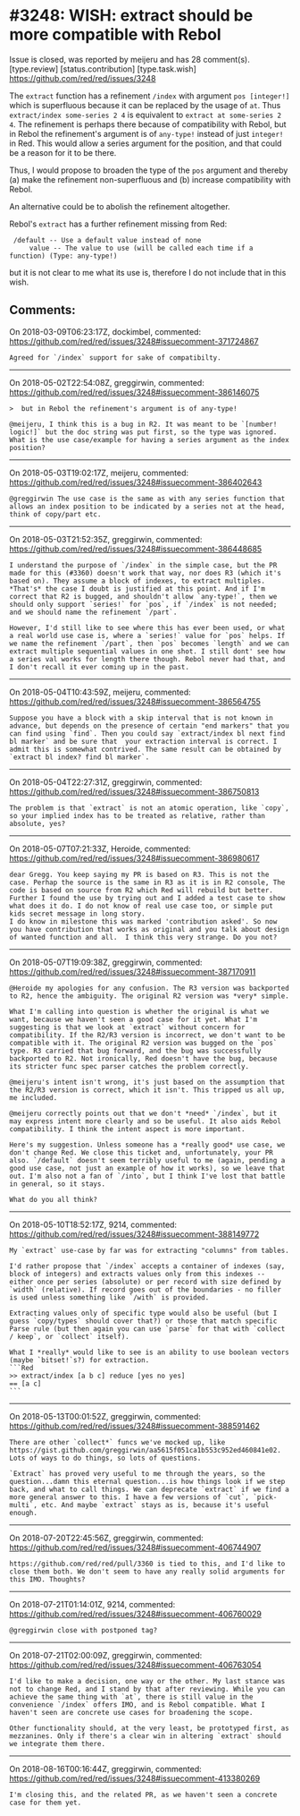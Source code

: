 
#3248: WISH: extract should be more compatible with Rebol
================================================================================
Issue is closed, was reported by meijeru and has 28 comment(s).
[type.review] [status.contribution] [type.task.wish]
<https://github.com/red/red/issues/3248>

The `extract` function has a refinement `/index` with argument `pos [integer!]` which is superfluous because it can be replaced by the usage of `at`. Thus `extract/index some-series 2 4` is equivalent to `extract at some-series 2 4`. The refinement is perhaps there because of compatibility with Rebol, but in Rebol the refinement's argument is of `any-type!` instead of just `integer!` in Red. This would allow a series argument for the position, and that could be a reason for it to be there.

Thus, I would propose to broaden the type of the `pos` argument and thereby (a) make the refinement non-superfluous and (b) increase compatibility with Rebol.

An alternative could be to abolish the refinement altogether.

Rebol's `extract` has a further refinement missing from Red:

     /default -- Use a default value instead of none
         value -- The value to use (will be called each time if a function) (Type: any-type!)

but it is not clear to me what its use is, therefore I do not include that in this wish.



Comments:
--------------------------------------------------------------------------------

On 2018-03-09T06:23:17Z, dockimbel, commented:
<https://github.com/red/red/issues/3248#issuecomment-371724867>

    Agreed for `/index` support for sake of compatibilty.

--------------------------------------------------------------------------------

On 2018-05-02T22:54:08Z, greggirwin, commented:
<https://github.com/red/red/issues/3248#issuecomment-386146075>

    >  but in Rebol the refinement's argument is of any-type!
    
    @meijeru, I think this is a bug in R2. It was meant to be `[number! logic!]` but the doc string was put first, so the type was ignored. What is the use case/example for having a series argument as the index position?

--------------------------------------------------------------------------------

On 2018-05-03T19:02:17Z, meijeru, commented:
<https://github.com/red/red/issues/3248#issuecomment-386402643>

    @greggirwin The use case is the same as with any series function that allows an index position to be indicated by a series not at the head, think of copy/part etc.

--------------------------------------------------------------------------------

On 2018-05-03T21:52:35Z, greggirwin, commented:
<https://github.com/red/red/issues/3248#issuecomment-386448685>

    I understand the purpose of `/index` in the simple case, but the PR made for this (#3360) doesn't work that way, nor does R3 (which it's based on). They assume a block of indexes, to extract multiples. *That's* the case I doubt is justified at this point. And if I'm correct that R2 is bugged, and shouldn't allow `any-type!`, then we should only support `series!` for `pos`, if `/index` is not needed; and we should name the refinement `/part`.
    
    However, I'd still like to see where this has ever been used, or what a real world use case is, where a `series!` value for `pos` helps. If we name the refinement `/part`, then `pos` becomes `length` and we can extract multiple sequential values in one shot. I still dont' see how a series val works for length there though. Rebol never had that, and I don't recall it ever coming up in the past.

--------------------------------------------------------------------------------

On 2018-05-04T10:43:59Z, meijeru, commented:
<https://github.com/red/red/issues/3248#issuecomment-386564755>

    Suppose you have a block with a skip interval that is not known in advance, but depends on the presence of certain "end markers" that you can find using `find`. Then you could say `extract/index bl next find bl marker` and be sure that  your extraction interval is correct. I admit this is somewhat contrived. The same result can be obtained by `extract bl index? find bl marker`.

--------------------------------------------------------------------------------

On 2018-05-04T22:27:31Z, greggirwin, commented:
<https://github.com/red/red/issues/3248#issuecomment-386750813>

    The problem is that `extract` is not an atomic operation, like `copy`, so your implied index has to be treated as relative, rather than absolute, yes?

--------------------------------------------------------------------------------

On 2018-05-07T07:21:33Z, Heroide, commented:
<https://github.com/red/red/issues/3248#issuecomment-386980617>

    dear Gregg. You keep saying my PR is based on R3. This is not the case. Perhap the source is the same in R3 as it is in R2 console, The code is based on source from R2 which Red will rebuild but better. Further I found the use by trying out and I added a test case to show what does it do. I do not know of real use case too, or simple put kids secret message in long story.
    I do know in milestone this was marked 'contribution asked'. So now you have contribution that works as original and you talk about design of wanted function and all.  I think this very strange. Do you not?

--------------------------------------------------------------------------------

On 2018-05-07T19:09:38Z, greggirwin, commented:
<https://github.com/red/red/issues/3248#issuecomment-387170911>

    @Heroide my apologies for any confusion. The R3 version was backported to R2, hence the ambiguity. The original R2 version was *very* simple.
    
    What I'm calling into question is whether the original is what we want, because we haven't seen a good case for it yet. What I'm suggesting is that we look at `extract` without concern for compatibility. If the R2/R3 version is incorrect, we don't want to be compatible with it. The original R2 version was bugged on the `pos` type. R3 carried that bug forward, and the bug was successfully backported to R2. Not ironically, Red doesn't have the bug, because its stricter func spec parser catches the problem correctly.
    
    @meijeru's intent isn't wrong, it's just based on the assumption that the R2/R3 version is correct, which it isn't. This tripped us all up, me included.
    
    @meijeru correctly points out that we don't *need* `/index`, but it may express intent more clearly and so be useful. It also aids Rebol compatibility. I think the intent aspect is more important.
    
    Here's my suggestion. Unless someone has a *really good* use case, we don't change Red. We close this ticket and, unfortunately, your PR also. `/default` doesn't seem terribly useful to me (again, pending a good use case, not just an example of how it works), so we leave that out. I'm also not a fan of `/into`, but I think I've lost that battle in general, so it stays.
    
    What do you all think?

--------------------------------------------------------------------------------

On 2018-05-10T18:52:17Z, 9214, commented:
<https://github.com/red/red/issues/3248#issuecomment-388149772>

    My `extract` use-case by far was for extracting "columns" from tables. 
    
    I'd rather propose that `/index` accepts a container of indexes (say, block of integers) and extracts values only from this indexes -- either once per series (absolute) or per record with size defined by `width` (relative). If record goes out of the boundaries - no filler is used unless something like `/with` is provided.
    
    Extracting values only of specific type would also be useful (but I guess `copy/types` should cover that?) or those that match specific Parse rule (but then again you can use `parse` for that with `collect / keep`, or `collect` itself).
    
    What I *really* would like to see is an ability to use boolean vectors (maybe `bitset!`s?) for extraction.
    ```Red
    >> extract/index [a b c] reduce [yes no yes]
    == [a c]
    ```

--------------------------------------------------------------------------------

On 2018-05-13T00:01:52Z, greggirwin, commented:
<https://github.com/red/red/issues/3248#issuecomment-388591462>

    There are other `collect*` funcs we've mocked up, like https://gist.github.com/greggirwin/aa5615f051ca1b553c952ed460841e02. Lots of ways to do things, so lots of questions. 
    
    `Extract` has proved very useful to me through the years, so the question...damn this eternal question...is how things look if we step back, and what to call things. We can deprecate `extract` if we find a more general answer to this. I have a few versions of `cut`, `pick-multi`, etc. And maybe `extract` stays as is, because it's useful enough.

--------------------------------------------------------------------------------

On 2018-07-20T22:45:56Z, greggirwin, commented:
<https://github.com/red/red/issues/3248#issuecomment-406744907>

    https://github.com/red/red/pull/3360 is tied to this, and I'd like to close them both. We don't seem to have any really solid arguments for this IMO. Thoughts?

--------------------------------------------------------------------------------

On 2018-07-21T01:14:01Z, 9214, commented:
<https://github.com/red/red/issues/3248#issuecomment-406760029>

    @greggirwin close with postponed tag?

--------------------------------------------------------------------------------

On 2018-07-21T02:00:09Z, greggirwin, commented:
<https://github.com/red/red/issues/3248#issuecomment-406763054>

    I'd like to make a decision, one way or the other. My last stance was not to change Red, and I stand by that after reviewing. While you can achieve the same thing with `at`, there is still value in the convenience `/index` offers IMO, and is Rebol compatible. What I haven't seen are concrete use cases for broadening the scope. 
    
    Other functionality should, at the very least, be prototyped first, as mezzanines. Only if there's a clear win in altering `extract` should we integrate them there. 

--------------------------------------------------------------------------------

On 2018-08-16T00:16:44Z, greggirwin, commented:
<https://github.com/red/red/issues/3248#issuecomment-413380269>

    I'm closing this, and the related PR, as we haven't seen a concrete case for them yet.

